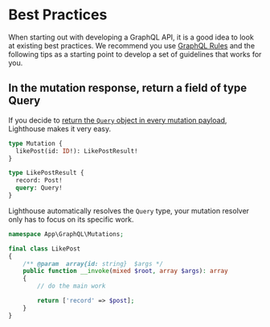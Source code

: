 # Best Practices

When starting out with developing a GraphQL API, it is a good idea to look at existing best practices.
We recommend you use [GraphQL Rules](https://github.com/graphql-rules/graphql-rules/tree/master/docs/rules) and the following tips as a starting point
to develop a set of guidelines that works for you.

## In the mutation response, return a field of type Query

If you decide to [return the `Query` object in every mutation payload](https://github.com/graphql-rules/graphql-rules/blob/master/docs/rules/06-mutations/mutation-payload-query.md),
Lighthouse makes it very easy.

```graphql
type Mutation {
  likePost(id: ID!): LikePostResult!
}

type LikePostResult {
  record: Post!
  query: Query!
}
```

Lighthouse automatically resolves the `Query` type, your mutation resolver only has to focus on its specific work.

```php
namespace App\GraphQL\Mutations;

final class LikePost
{
    /** @param  array{id: string}  $args */
    public function __invoke(mixed $root, array $args): array
    {
        // do the main work

        return ['record' => $post];
    }
}
```
